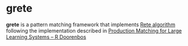 # grete
  **grete** is a pattern matching framework that implements [Rete algorithm](https://en.wikipedia.org/wiki/Rete_algorithm) following the implementation described in [Production Matching for Large Learning Systems – R Doorenbos](http://reports-archive.adm.cs.cmu.edu/anon/1995/CMU-CS-95-113.pdf)
